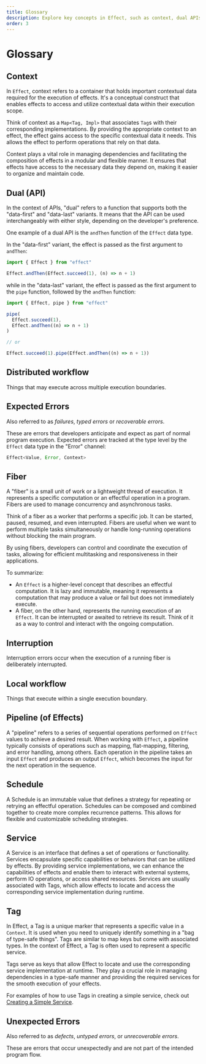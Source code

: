 ```yaml
---
title: Glossary
description: Explore key concepts in Effect, such as context, dual APIs, distributed workflows, expected errors, fibers, interruption, local workflows, effect pipelines, schedules, services, tags, and unexpected errors. Understand their significance in managing dependencies, controlling concurrency, and handling errors within effectful computations.
order: 3
---
```


# Glossary

## Context

In `Effect`, context refers to a container that holds important contextual data required for the execution of effects. It's a conceptual construct that enables effects to access and utilize contextual data within their execution scope.

Think of context as a `Map<Tag, Impl>` that associates `Tag`s with their corresponding implementations. By providing the appropriate context to an effect, the effect gains access to the specific contextual data it needs. This allows the effect to perform operations that rely on that data.

Context plays a vital role in managing dependencies and facilitating the composition of effects in a modular and flexible manner. It ensures that effects have access to the necessary data they depend on, making it easier to organize and maintain code.

## Dual (API)

In the context of APIs, "dual" refers to a function that supports both the "data-first" and "data-last" variants.
It means that the API can be used interchangeably with either style, depending on the developer's preference.

One example of a dual API is the `andThen` function of the `Effect` data type.

In the "data-first" variant, the effect is passed as the first argument to `andThen`:

```ts twoslash
import { Effect } from "effect"

Effect.andThen(Effect.succeed(1), (n) => n + 1)
```

while in the "data-last" variant, the effect is passed as the first argument to the `pipe` function, followed by the `andThen` function:

```ts twoslash
import { Effect, pipe } from "effect"

pipe(
  Effect.succeed(1),
  Effect.andThen((n) => n + 1)
)

// or

Effect.succeed(1).pipe(Effect.andThen((n) => n + 1))
```

## Distributed workflow

Things that may execute across multiple execution boundaries.

## Expected Errors

Also referred to as _failures_, _typed errors_ or _recoverable errors_.

These are errors that developers anticipate and expect as part of normal program execution.
Expected errors are tracked at the type level by the `Effect` data type in the "Error" channel:

```ts
Effect<Value, Error, Context>
```

## Fiber

A "fiber" is a small unit of work or a lightweight thread of execution. It represents a specific computation or an effectful operation in a program. Fibers are used to manage concurrency and asynchronous tasks.

Think of a fiber as a worker that performs a specific job. It can be started, paused, resumed, and even interrupted. Fibers are useful when we want to perform multiple tasks simultaneously or handle long-running operations without blocking the main program.

By using fibers, developers can control and coordinate the execution of tasks, allowing for efficient multitasking and responsiveness in their applications.

To summarize:

- An `Effect` is a higher-level concept that describes an effectful computation. It is lazy and immutable, meaning it represents a computation that may produce a value or fail but does not immediately execute.
- A fiber, on the other hand, represents the running execution of an `Effect`. It can be interrupted or awaited to retrieve its result. Think of it as a way to control and interact with the ongoing computation.

## Interruption

Interruption errors occur when the execution of a running fiber is deliberately interrupted.

## Local workflow

Things that execute within a single execution boundary.

## Pipeline (of Effects)

A "pipeline" refers to a series of sequential operations performed on `Effect` values to achieve a desired result.
When working with `Effect`, a pipeline typically consists of operations such as mapping, flat-mapping, filtering, and error handling, among others. Each operation in the pipeline takes an input `Effect` and produces an output `Effect`, which becomes the input for the next operation in the sequence.

## Schedule

A Schedule is an immutable value that defines a strategy for repeating or retrying an effectful operation.
Schedules can be composed and combined together to create more complex recurrence patterns.
This allows for flexible and customizable scheduling strategies.

## Service

A Service is an interface that defines a set of operations or functionality. Services encapsulate specific capabilities or behaviors that can be utilized by effects. By providing service implementations, we can enhance the capabilities of effects and enable them to interact with external systems, perform IO operations, or access shared resources. Services are usually associated with Tags, which allow effects to locate and access the corresponding service implementation during runtime.

## Tag

In Effect, a Tag is a unique marker that represents a specific value in a `Context`. It is used when you need to uniquely identify something in a "bag of type-safe things". Tags are similar to map keys but come with associated types. In the context of Effect, a Tag is often used to represent a specific service.

Tags serve as keys that allow Effect to locate and use the corresponding service implementation at runtime. They play a crucial role in managing dependencies in a type-safe manner and providing the required services for the smooth execution of your effects.

For examples of how to use Tags in creating a simple service, check out [Creating a Simple Service](../guides/context-management/services#creating-a-simple-service).

## Unexpected Errors

Also referred to as _defects_, _untyped errors_, or _unrecoverable errors_.

These are errors that occur unexpectedly and are not part of the intended program flow.
